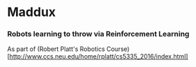 # Maddux
### Robots learning to throw via Reinforcement Learning

As part of (Robert Platt's Robotics Course)[http://www.ccs.neu.edu/home/rplatt/cs5335_2016/index.html]

